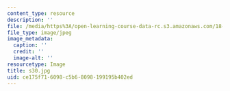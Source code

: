 ```yaml
---
content_type: resource
description: ''
file: /media/https%3A/open-learning-course-data-rc.s3.amazonaws.com/18-03sc-differential-equations-fall-2011/ce175f716098c5b68098199195b402ed_s30.jpg
file_type: image/jpeg
image_metadata:
  caption: ''
  credit: ''
  image-alt: ''
resourcetype: Image
title: s30.jpg
uid: ce175f71-6098-c5b6-8098-199195b402ed
---
```

